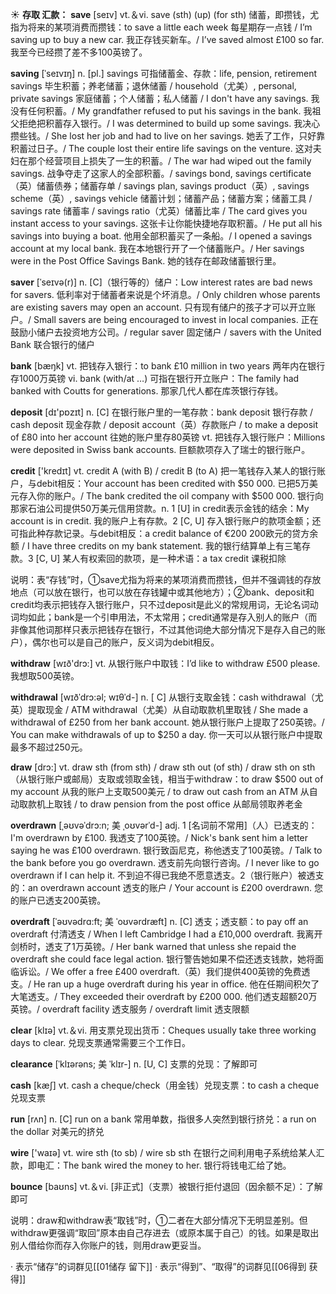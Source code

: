 ☀ <span class="category">**存取 汇款：**</span>
<span class="vocabulary">**save**</span> [seɪv] 
<span class="definition">vt.＆vi. save (sth) (up) (for sth) 储蓄，即攒钱，尤指为将来的某项消费而攒钱：</span>to save a little each week 每星期存一点钱 / I’m saving up to buy a new car. 我正存钱买新车。/ I’ve saved almost £100 so far. 我至今已经攒了差不多100英镑了。
           
<span class="vocabulary">**saving**</span> [ˈseɪvɪŋ]
<span class="definition">n. [pl.] savings 可指储蓄金、存款：</span>life, pension, retirement savings 毕生积蓄；养老储蓄；退休储蓄 / household（尤美）, personal, private savings 家庭储蓄；个人储蓄；私人储蓄 / I don't have any savings. 我没有任何积蓄。/ My grandfather refused to put his savings in the bank. 我祖父拒绝把积蓄存入银行。/ I was determined to build up some savings. 我决心攒些钱。/ She lost her job and had to live on her savings. 她丢了工作，只好靠积蓄过日子。/ The couple lost their entire life savings on the venture. 这对夫妇在那个经营项目上损失了一生的积蓄。/ The war had wiped out the family savings. 战争夺走了这家人的全部积蓄。/ savings bond, savings certificate（英）储蓄债券；储蓄存单 / savings plan, savings product（英）, savings scheme（英）, savings vehicle 储蓄计划；储蓄产品；储蓄方案；储蓄工具 / savings rate 储蓄率 / savings ratio（尤英）储蓄比率 / The card gives you instant access to your savings. 这张卡让你能快捷地存取积蓄。/ He put all his savings into buying a boat. 他用全部积蓄买了一条船。/ I opened a savings account at my local bank. 我在本地银行开了一个储蓄账户。/ Her savings were in the Post Office Savings Bank. 她的钱存在邮政储蓄银行里。
           
<span class="vocabulary">**saver**</span> [ˈseɪvə(r)]
<span class="definition">n. [C]（银行等的）储户：</span>Low interest rates are bad news for savers. 低利率对于储蓄者来说是个坏消息。/ Only children whose parents are existing savers may open an account. 只有现有储户的孩子才可以开立账户。/ Small savers are being encouraged to invest in local companies. 正在鼓励小储户去投资地方公司。/ regular saver 固定储户 / savers with the United Bank 联合银行的储户

<span class="vocabulary">**bank**</span> [bæŋk] 
<span class="definition">vt. 把钱存入银行：</span>to bank £10 million in two years 两年内在银行存1000万英镑 <span class="definition">vi. bank (with/at …) 可指在银行开立账户：</span>The family had banked with Coutts for generations. 那家几代人都在库茨银行存钱。

<span class="vocabulary">**deposit**</span> [dɪ'pɒzɪt] 
<span class="definition">n. [C] 在银行账户里的一笔存款：</span>bank deposit 银行存款 / cash deposit 现金存款 / deposit account（英）存款账户 / to make a deposit of £80 into her account 往她的账户里存80英镑 <span class="definition">vt. 把钱存入银行账户：</span>Millions were deposited in Swiss bank accounts. 巨额款项存入了瑞士的银行账户。

<span class="vocabulary">**credit**</span> ['kredɪt] 
<span class="definition">vt. credit A (with B) / credit B (to A) 把一笔钱存入某人的银行账户，与debit相反：</span>Your account has been credited with $50 000. 已把5万美元存入你的账户。/ The bank credited the oil company with $500 000. 银行向那家石油公司提供50万美元信用贷款。<span class="definition">n. 1 [U] in credit表示金钱的结余：</span>My account is in credit. 我的账户上有存款。<span class="definition">2 [C, U] 存入银行账户的款项金额；还可指此种存款记录。与debit相反：</span>a credit balance of €200 200欧元的贷方余额 / I have three credits on my bank statement. 我的银行结算单上有三笔存款。<span class="definition">3 [C, U] 某人有权索回的款项，是一种术语：</span>a tax credit 课税扣除

说明：表“存钱”时，①save尤指为将来的某项消费而攒钱，但并不强调钱的存放地点（可以放在银行，也可以放在存钱罐中或其他地方）；②bank、deposit和credit均表示把钱存入银行账户，只不过deposit是此义的常规用词，无论名词动词均如此；bank是一个引申用法，不太常用；credit通常是存入别人的账户（而非像其他词那样只表示把钱存在银行，不过其他词绝大部分情况下是存入自己的账户），偶尔也可以是自己的账户，反义词为debit相反。

<span class="vocabulary">**withdraw**</span> [wɪð'drɔ:] 
<span class="definition">vt. 从银行账户中取钱：</span>I’d like to withdraw £500 please. 我想取500英镑。
           
<span class="vocabulary">**withdrawal**</span> [wɪðˈdrɔ:əl; wɪθˈd-] 
<span class="definition">n. [ C] 从银行支取金钱：</span>cash withdrawal（尤英）提取现金 / ATM withdrawal（尤美）从自动取款机里取钱 / She made a withdrawal of £250 from her bank account. 她从银行账户上提取了250英镑。/ You can make withdrawals of up to $250 a day. 你一天可以从银行账户中提取最多不超过250元。
 
<span class="vocabulary">**draw**</span> [drɔ:] 
<span class="definition">vt. draw sth (from sth) / draw sth out (of sth) / draw sth on sth（从银行账户或邮局）支取或领取金钱，相当于withdraw：</span>to draw $500 out of my account 从我的账户上支取500美元 / to draw out cash from an ATM 从自动取款机上取钱 / to draw pension from the post office 从邮局领取养老金
           
<span class="vocabulary">**overdrawn**</span> [ˌəʊvəˈdrɔ:n; 美 ˌoʊvərˈd-]
<span class="definition">adj. 1 [名词前不常用]（人）已透支的：</span>I'm overdrawn by £100. 我透支了100英镑。/ Nick's bank sent him a letter saying he was £100 overdrawn. 银行致函尼克，称他透支了100英镑。/ Talk to the bank before you go overdrawn. 透支前先向银行咨询。/ I never like to go overdrawn if I can help it. 不到迫不得已我绝不愿意透支。<span class="definition">2（银行账户）被透支的：</span>an overdrawn account 透支的账户 / Your account is £200 overdrawn. 您的账户已透支200英镑。

<span class="vocabulary">**overdraft**</span> [ˈəʊvədrɑ:ft; 美 ˈoʊvərdræft]
<span class="definition">n. [C] 透支；透支额：</span>to pay off an overdraft 付清透支 / When I left Cambridge I had a £10,000 overdraft. 我离开剑桥时，透支了1万英镑。/ Her bank warned that unless she repaid the overdraft she could face legal action. 银行警告她如果不偿还透支钱款，她将面临诉讼。/ We offer a free £400 overdraft.（英）我们提供400英镑的免费透支。/ He ran up a huge overdraft during his year in office. 他在任期间积欠了大笔透支。/ They exceeded their overdraft by £200 000. 他们透支超额20万英镑。/ overdraft facility 透支服务 / overdraft limit 透支限额

<span class="vocabulary">**clear**</span> [klɪə] 
<span class="definition">vt.＆vi. 用支票兑现出货币：</span>Cheques usually take three working days to clear. 兑现支票通常需要三个工作日。
           
<span class="vocabulary">**clearance**</span> [ˈklɪərəns; 美 ˈklɪr-]
<span class="definition">n. [U, C] 支票的兑现：</span>了解即可

<span class="vocabulary">**cash**</span> [kæʃ] 
<span class="definition">vt. cash a cheque/check（用金钱）兑现支票：</span>to cash a cheque 兑现支票

<span class="vocabulary">**run**</span> [rʌn] 
<span class="definition">n. [C] run on a bank 常用单数，指很多人突然到银行挤兑：</span>a run on the dollar 对美元的挤兑

<span class="vocabulary">**wire**</span> ['waɪə] 
<span class="definition">vt. wire sth (to sb) / wire sb sth 在银行之间利用电子系统给某人汇款，即电汇：</span>The bank wired the money to her. 银行将钱电汇给了她。

<span class="vocabulary">**bounce**</span> [baʊns] 
<span class="definition">vt.＆vi. [非正式]（支票）被银行拒付退回（因余额不足）：</span>了解即可

说明：draw和withdraw表“取钱”时，①二者在大部分情况下无明显差别。但withdraw更强调“取回”原本由自己存进去（或原本属于自己）的钱。如果是取出别人借给你而存入你账户的钱，则用draw更妥当。

· 表示“储存”的词群见[[01储存 留下]]
· 表示“得到”、“取得”的词群见[[06得到 获得]]
